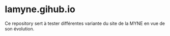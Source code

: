 # lamyne.gihub.io

Ce repository sert à tester différentes variante du site de la MYNE en vue de son évolution. 
